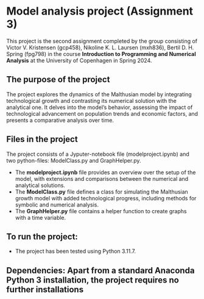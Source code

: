 
# Model analysis project (Assignment 3)
This project is the second assignment completed by the group consisting of Victor V. Kristensen (gcp458), Nikoline K. L. Laursen (mxh836), Bertil D. H. Spring (fpg798) in the course **Introduction to Programming and Numerical Analysis** at the University of Copenhagen in Spring 2024.

## The purpose of the project
The project explores the dynamics of the Malthusian model by integrating technological growth and contrasting its numerical solution with the analytical one. It delves into the model’s behavior, assessing the impact of technological advancement on population trends and economic factors, and presents a comparative analysis over time.

## Files in the project
The project consists of a Jyputer-notebook file (modelproject.ipynb) and two python-files: ModelClass.py and GraphHelper.py.
* The **modelproject.ipynb** file provides an overview over the setup of the model, with extensions and comparisons between the numerical and analytical solutions.
* The **ModelClass.py** file defines a class for simulating the Malthusian growth model with added technological progress, including methods for symbolic and numerical analysis.
* The **GraphHelper.py** file contains a helper function to create graphs with a time variable.

## To run the project:
* The project has been tested using Python 3.11.7.


## **Dependencies:** Apart from a standard Anaconda Python 3 installation, the project requires no further installations

